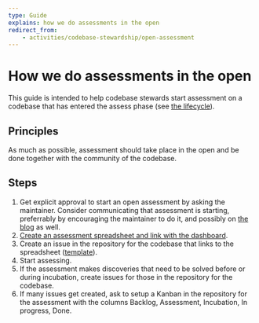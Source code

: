 ```yaml
---
type: Guide
explains: how we do assessments in the open
redirect_from:
    - activities/codebase-stewardship/open-assessment
---
```


# How we do assessments in the open

This guide is intended to help codebase stewards start assessment on a codebase that has entered the assess phase (see [the lifecycle](../codebase-stewardship/lifecycle.md)).

## Principles

As much as possible, assessment should take place in the open and be done together with the community of the codebase.

## Steps

1. Get explicit approval to start an open assessment by asking the maintainer. Consider communicating that assessment is starting, preferrably by encouraging the maintainer to do it, and possibly on [the blog](https://blog.publiccode.net) as well.
2. [Create an assessment spreadsheet and link with the dashboard](create-assessment-spreadsheet.md).
3. Create an issue in the repository for the codebase that links to the spreadsheet ([template](assessment-issue-template.md)).
4. Start assessing.
5. If the assessment makes discoveries that need to be solved before or during incubation, create issues for those in the repository for the codebase.
6. If many issues get created, ask to setup a Kanban in the repository for the assessment with the columns Backlog, Assessment, Incubation, In progress, Done.
